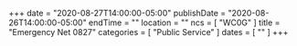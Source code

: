 +++
date = "2020-08-27T14:00:00-05:00"
publishDate = "2020-08-26T14:00:00-05:00"
endTime = ""
location = ""
ncs = [ "WC0G" ]
title = "Emergency Net 0827"
categories = [ "Public Service" ]
dates = [ "" ]
+++
